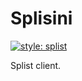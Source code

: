 # Splisini

[![style: splist](https://img.shields.io/badge/style-splist-730da7)](https://github.com/Splist/code-style)

Splist client.
